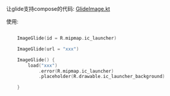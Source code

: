 
让glide支持compose的代码:
[GlideImage.kt](composeForGlide/src/main/java/com/ohuang/composeforglide/GlideImage.kt)


使用:
```kotlin

    ImageGlide(id = R.mipmap.ic_launcher)

    ImageGlide(url = "xxx")

    ImageGlide() {
        load("xxx")
            .error(R.mipmap.ic_launcher)
            .placeholder(R.drawable.ic_launcher_background)

    }
```

